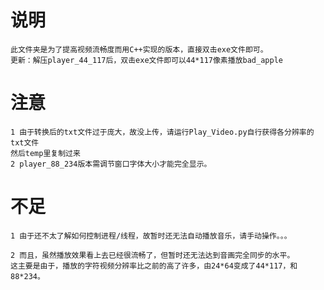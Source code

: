 # 说明
	此文件夹是为了提高视频流畅度而用C++实现的版本，直接双击exe文件即可。
	更新：解压player_44_117后，双击exe文件即可以44*117像素播放bad_apple
# 注意
	1 由于转换后的txt文件过于庞大，故没上传，请运行Play_Video.py自行获得各分辨率的txt文件
	然后temp里复制过来
	2 player_88_234版本需调节窗口字体大小才能完全显示。

# 不足
	1 由于还不太了解如何控制进程/线程，故暂时还无法自动播放音乐，请手动操作。。。
	
	2 而且，虽然播放效果看上去已经很流畅了，但暂时还无法达到音画完全同步的水平。
	这主要是由于，播放的字符视频分辨率比之前的高了许多，由24*64变成了44*117，和88*234。
